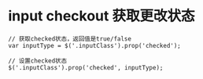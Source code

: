 # input checkout 获取更改状态
```
// 获取checked状态，返回值是true/false
var inputType = $('.inputClass').prop('checked');
```

```
// 设置checked状态
$('.inputClass').prop('checked', inputType);
```
